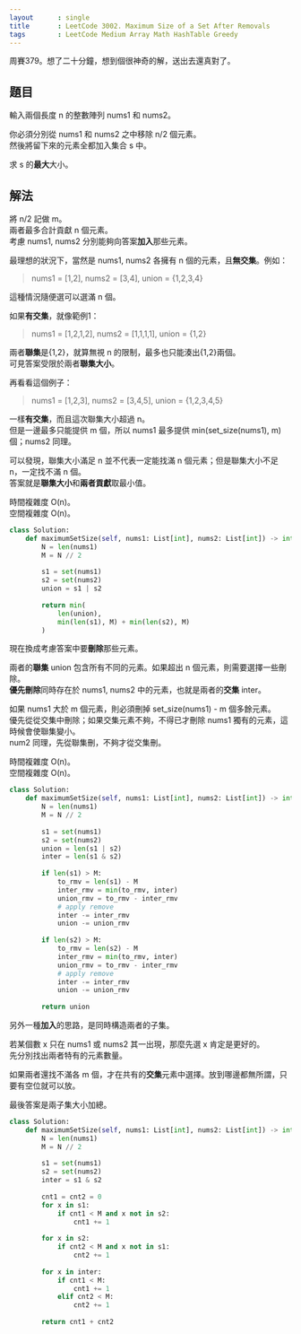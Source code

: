 ```yaml
---
layout      : single
title       : LeetCode 3002. Maximum Size of a Set After Removals
tags        : LeetCode Medium Array Math HashTable Greedy
---
```

周賽379。想了二十分鐘，想到個很神奇的解，送出去還真對了。  

## 題目

輸入兩個長度 n 的整數陣列 nums1 和 nums2。  

你必須分別從 nums1 和 nums2 之中移除 n/2 個元素。  
然後將留下來的元素全都加入集合 s 中。  

求 s 的**最大**大小。  

## 解法

將 n/2 記做 m。  
兩者最多合計貢獻 n 個元素。  
考慮 nums1, nums2 分別能夠向答案**加入**那些元素。  

最理想的狀況下，當然是 nums1, nums2 各擁有 n 個的元素，且**無交集**。例如：  
> nums1 = [1,2], nums2 = [3,4], union = {1,2,3,4}  

這種情況隨便選可以選滿 n 個。  

如果**有交集**，就像範例1：  
> nums1 = [1,2,1,2], nums2 = [1,1,1,1], union = {1,2}  

兩者**聯集**是{1,2}，就算無視 n 的限制，最多也只能湊出{1,2}兩個。  
可見答案受限於兩者**聯集大小**。  

再看看這個例子：  
> nums1 = [1,2,3], nums2 = [3,4,5], union = {1,2,3,4,5}  

一樣**有交集**，而且這次聯集大小超過 n。  
但是一邊最多只能提供 m 個，所以 nums1 最多提供 min(set_size(nums1), m) 個；nums2 同理。  

可以發現，聯集大小滿足 n 並不代表一定能找滿 n 個元素；但是聯集大小不足 n，一定找不滿 n 個。  
答案就是**聯集大小**和**兩者貢獻**取最小值。  

時間複雜度 O(n)。  
空間複雜度 O(n)。  

```python
class Solution:
    def maximumSetSize(self, nums1: List[int], nums2: List[int]) -> int:
        N = len(nums1)
        M = N // 2
        
        s1 = set(nums1)
        s2 = set(nums2)
        union = s1 | s2
        
        return min(
            len(union),
            min(len(s1), M) + min(len(s2), M)
        )
```

現在換成考慮答案中要**刪除**那些元素。  

兩者的**聯集** union 包含所有不同的元素。如果超出 n 個元素，則需要選擇一些刪除。  
**優先刪除**同時存在於 nums1, nums2 中的元素，也就是兩者的**交集** inter。  

如果 nums1 大於 m 個元素，則必須刪掉 set_size(nums1) - m 個多餘元素。  
優先從從交集中刪除；如果交集元素不夠，不得已才刪除 nums1 獨有的元素，這時候會使聯集變小。  
num2 同理，先從聯集刪，不夠才從交集刪。  

時間複雜度 O(n)。  
空間複雜度 O(n)。  

```python
class Solution:
    def maximumSetSize(self, nums1: List[int], nums2: List[int]) -> int:
        N = len(nums1)
        M = N // 2
        
        s1 = set(nums1)
        s2 = set(nums2)
        union = len(s1 | s2) 
        inter = len(s1 & s2)
        
        if len(s1) > M:
            to_rmv = len(s1) - M 
            inter_rmv = min(to_rmv, inter)
            union_rmv = to_rmv - inter_rmv
            # apply remove 
            inter -= inter_rmv
            union -= union_rmv
            
        if len(s2) > M:
            to_rmv = len(s2) - M 
            inter_rmv = min(to_rmv, inter)
            union_rmv = to_rmv - inter_rmv
            # apply remove 
            inter -= inter_rmv
            union -= union_rmv
                
        return union
```

另外一種**加入**的思路，是同時構造兩者的子集。  

若某個數 x 只在 nums1 或 nums2 其一出現，那麼先選 x 肯定是更好的。  
先分別找出兩者特有的元素數量。  

如果兩者還找不滿各 m 個，才在共有的**交集**元素中選擇。放到哪邊都無所謂，只要有空位就可以放。  

最後答案是兩子集大小加總。  

```python
class Solution:
    def maximumSetSize(self, nums1: List[int], nums2: List[int]) -> int:
        N = len(nums1)
        M = N // 2
        
        s1 = set(nums1)
        s2 = set(nums2)
        inter = s1 & s2
        
        cnt1 = cnt2 = 0
        for x in s1:
            if cnt1 < M and x not in s2:
                cnt1 += 1
                
        for x in s2:
            if cnt2 < M and x not in s1:
                cnt2 += 1
                
        for x in inter:
            if cnt1 < M:
                cnt1 += 1
            elif cnt2 < M:
                cnt2 += 1
                
        return cnt1 + cnt2
```
